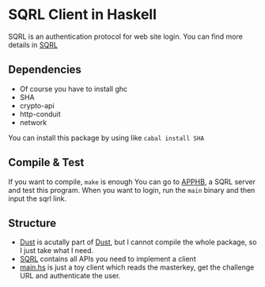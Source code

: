 # SQRL Client in Haskell

SQRL is an authentication protocol for web site login. You can find more details in [SQRL](https://www.grc.com/sqrl/sqrl.htm)

## Dependencies
  - Of course you have to install ghc
  - SHA
  - crypto-api
  - http-conduit
  - network

You can install this package by using like
  `cabal install SHA`

## Compile & Test
If you want to compile, `make` is enough
You can go to [APPHB](https://sqrl.apphb.com/), a SQRL server and test this program. When you want to login, run
the `main` binary and then input the sqrl link.

## Structure
- [Dust](/Dust/) is acutally part of [Dust](http://hackage.haskell.org/package/Dust), but I cannot compile the whole package, so I just take what I need.
- [SQRL](/SQRL/) contains all APIs you need to implement a client
- [main.hs](main.hs) is just a toy client which reads the masterkey, get the challenge URL and authenticate the user.
